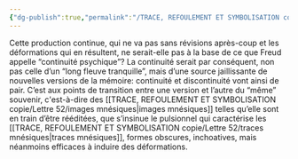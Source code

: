 ```yaml
---
{"dg-publish":true,"permalink":"/TRACE, REFOULEMENT ET SYMBOLISATION copie/Lettre 52/production continue/","created":"2024-07-21T08:59:26.924-04:00","updated":"2025-08-21T15:17:49.408-04:00"}
---
```


Cette production continue, qui ne va pas sans révisions après-coup et les déformations qui en résultent, ne serait-elle pas à la base de ce que Freud appelle “continuité psychique”? La continuité serait par conséquent, non pas celle d’un “long fleuve tranquille”, mais d’une source jaillissante de nouvelles versions de la mémoire: continuité et discontinuité vont ainsi de pair. C’est aux points de transition entre une version et l’autre du “même” souvenir, c'est-à-dire des [[TRACE, REFOULEMENT ET SYMBOLISATION copie/Lettre 52/images mnésiques\|images mnésiques]] telles qu’elle sont en train d’être rééditées, que s’insinue le pulsionnel qui caractérise les [[TRACE, REFOULEMENT ET SYMBOLISATION copie/Lettre 52/traces mnésiques\|traces mnésiques]], formes obscures, inchoatives, mais néanmoins efficaces à induire des déformations.